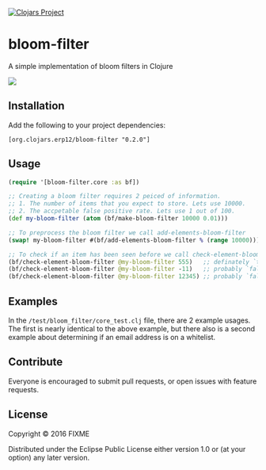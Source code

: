 [![Clojars Project](https://img.shields.io/clojars/v/org.clojars.erp12/bloom-filter.svg)](https://clojars.org/org.clojars.erp12/bloom-filter)

# bloom-filter

A simple implementation of bloom filters in Clojure

![](https://clojars.org/compojure/latest-version.svg)

## Installation

Add the following to your project dependencies:

```
[org.clojars.erp12/bloom-filter "0.2.0"]
```

## Usage

```clj
(require '[bloom-filter.core :as bf])

;; Creating a bloom filter requires 2 peiced of information.
;; 1. The number of items that you expect to store. Lets use 10000.
;; 2. The accpetable false positive rate. Lets use 1 out of 100.
(def my-bloom-filter (atom (bf/make-bloom-filter 10000 0.01)))

;; To preprocess the bloom filter we call add-elements-bloom-filter
(swap! my-bloom-filter #(bf/add-elements-bloom-filter % (range 10000)))

;; To check if an item has been seen before we call check-element-bloom-filter
(bf/check-element-bloom-filter @my-bloom-filter 555)   ;; definately `true`
(bf/check-element-bloom-filter @my-bloom-filter -11)   ;; probably `false`
(bf/check-element-bloom-filter @my-bloom-filter 12345) ;; probably `false`

```

## Examples

In the `/test/bloom_filter/core_test.clj` file, there are 2 example usages. The first is nearly identical to the above example, but there also is a second example about determining if an email address is on a whitelist.


## Contribute

Everyone is encouraged to submit pull requests, or open issues with feature requests.

## License

Copyright © 2016 FIXME

Distributed under the Eclipse Public License either version 1.0 or (at
your option) any later version.
